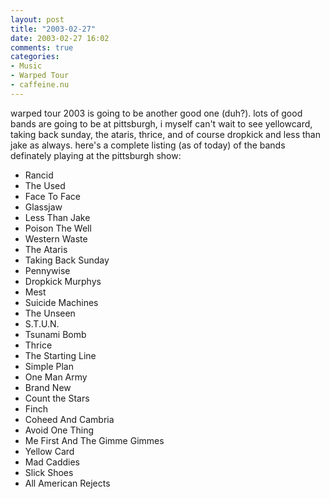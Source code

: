 ```yaml
---
layout: post
title: "2003-02-27"
date: 2003-02-27 16:02
comments: true
categories: 
- Music
- Warped Tour
- caffeine.nu
---
```

warped tour 2003 is going to be another good one (duh?).  lots of good bands are going to be at pittsburgh, i myself can't wait to see yellowcard, taking back sunday, the ataris, thrice, and of course dropkick and less than jake as always.  here's a complete listing (as of today) of the bands definately playing at the pittsburgh show:

<!-- more -->

* Rancid
* The Used
* Face To Face
* Glassjaw
* Less Than Jake
* Poison The Well
* Western Waste
* The Ataris
* Taking Back Sunday
* Pennywise
* Dropkick Murphys
* Mest
* Suicide Machines
* The Unseen
* S.T.U.N.
* Tsunami Bomb
* Thrice
* The Starting Line
* Simple Plan
* One Man Army
* Brand New
* Count the Stars
* Finch
* Coheed And Cambria
* Avoid One Thing
* Me First And The Gimme Gimmes
* Yellow Card
* Mad Caddies
* Slick Shoes
* All American Rejects
